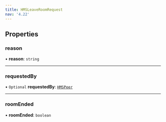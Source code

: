 ```yaml
---
title: HMSLeaveRoomRequest
nav: '4.22'
---
```


## Properties

### reason

• **reason**: `string`

---

### requestedBy

• `Optional` **requestedBy**: [`HMSPeer`](/api-reference/javascript/v2/interfaces/HMSPeer)

---

### roomEnded

• **roomEnded**: `boolean`
